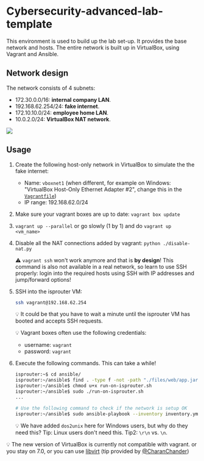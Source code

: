 # Cybersecurity-advanced-lab-template

This environment is used to build up the lab set-up. It provides the base network and hosts. The entire network is built up in VirtualBox, using Vagrant and Ansible.

## Network design

The network consists of 4 subnets:

-   172.30.0.0/16: **internal company LAN**.
-   192.168.62.254/24: **fake internet**.
-   172.10.10.0/24: **employee home LAN**.
-   10.0.2.0/24: **VirtualBox NAT network**.

<!--
```puml
@startuml
nwdiag {
    network internal_company_lan {
        address = 172.30.0.0/16;

        companyrouter [address = "172.30.255.254"];
        dns [address = "172.30.0.4"];
        web [address = "172.30.0.10"];
        database [address = "172.30.0.15"];
        employee [address = "172.30.0.123"];
    }

    network fake_internet {
        address = "192.168.62.0/24";

        companyrouter [address = "192.168.62.253"];
        isprouter [address = "192.168.62.254"];
        your_laptop [address = "dhcp"];
        homerouter [address = "192.168.62.42"];
    }

    network employee_home_lan {
        address = "172.10.0.0/24";

        homerouter [address = "172.10.10.254"];
        remote_employee [address = "172.10.10.123"];
    }

    network virtualbox_nat {
        address = "10.0.2.0/24";

        isprouter [address = "10.0.2.15"];
        virtualbox_nat_gateway [address = "10.0.2.2"];
        virtualbox_nat_dns [address = "10.0.2.3"];
    }

    real_internet [ shape = cloud];
    virtualbox_nat_gateway -- real_internet;
}
@enduml
```
-->

![](https://www.plantuml.com/plantuml/svg/VPBXRi8W4CU_zob8lzjPj6wBMU9xc8MSSjD62WJekcRntOUPeXWAsc-__t7yxZRMWN5z9mevy1OEvBSW_aXqWp8dqag7He9WUzLfa2CJ8A_8vG3d1gqb7wH-fTLYNldVIxrQ5u6uvepgVI6olGVAQu8sZV-MvUSwPBYqAN9UHTI0kpHLpwDYu6075YVOvf75JWiruXHB5pVuN4IMlk24x5yLkgIUidwdLRrwgrRK6wBBCgCe6QBDuh7Jrkei_wnqLBrX0hHJEahmuru_SaVLORxmagOb17diKYEv9q5dxNK63Rch0-__pqyos2c7x7PjCfGRsdThN0zYftwOXAcfNHeD4ylQ3t2yKl4jx00E1nXJEPg9SMbJaUUd6GHntyCjiKVGwFczK3ttQAQXsInEhujpiK79-qxy0G00)

## Usage

1. Create the following host-only network in VirtualBox to simulate the the fake internet:

    - Name: `vboxnet1` (when different, for example on Windows: "VirtualBox Host-Only Ethernet Adapter #2", change this in the [`Vagrantfile`](./Vagrantfile))
    - IP range: 192.168.62.0/24

2. Make sure your vagrant boxes are up to date: `vagrant box update`

3. `vagrant up --parallel` or go slowly (1 by 1) and do `vagrant up <vm_name>`

4. Disable all the NAT connections added by vagrant: `python ./disable-nat.py`

    :warning: `vagrant ssh` won't work anymore and that is **by design**! This command is also not available in a real network, so learn to use SSH properly: login into the required hosts using SSH with IP addresses and jump/forward options!

5. SSH into the isprouter VM:

    ```bash
    ssh vagrant@192.168.62.254
    ```

    :bulb: It could be that you have to wait a minute until the isprouter VM has booted and accepts SSH requests.

    :bulb: Vagrant boxes often use the following credentials:

    - username: `vagrant`
    - password: `vagrant`

6. Execute the following commands. This can take a while!

    ```bash
    isprouter:~$ cd ansible/
    isprouter:~/ansible$ find . -type f -not -path "./files/web/app.jar" -print0 | xargs -0 dos2unix
    isprouter:~/ansible$ chmod u+x run-on-isprouter.sh
    isprouter:~/ansible$ sudo ./run-on-isprouter.sh
    ...

    # Use the following command to check if the network is setup OK
    isprouter:~/ansible$ sudo ansible-playbook --inventory inventory.yml check.yml
    ```

    :bulb: We have added `dos2unix` here for Windows users, but why do they need this? Tip: Linux users don't need this. Tip2: `\r\n` vs. `\n`.

:bulb: The new version of VirtualBox is currently not compatible with vagrant. or you stay on 7.0, or you can use [libvirt](https://vagrant-libvirt.github.io/vagrant-libvirt/) (tip provided by [@CharanChander](https://github.com/CharanChander))

